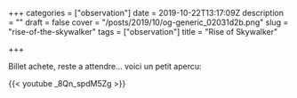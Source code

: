 +++
categories = ["observation"]
date = 2019-10-22T13:17:09Z
description = ""
draft = false
cover = "/posts/2019/10/og-generic_02031d2b.png"
slug = "rise-of-the-skywalker"
tags = ["observation"]
title = "Rise of Skywalker"

+++

Billet achete, reste a attendre... voici un petit apercu:


{{< youtube _8Qn_spdM5Zg >}}
